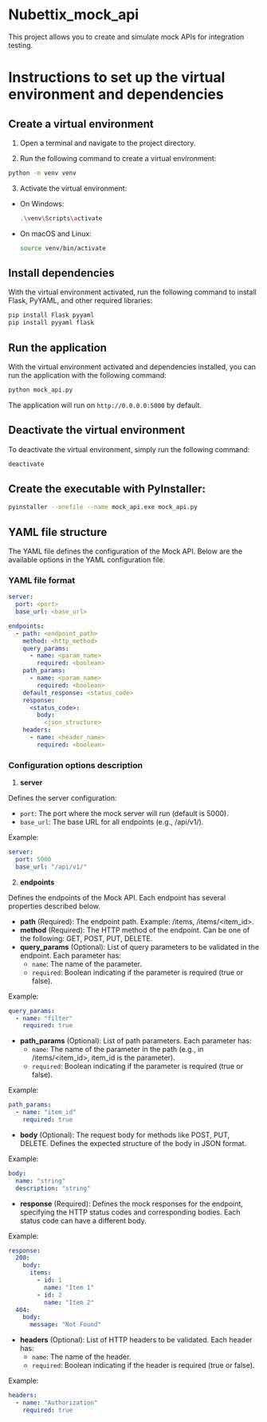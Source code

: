 # Nubettix_mock_api
This project allows you to create and simulate mock APIs for integration testing.

# Instructions to set up the virtual environment and dependencies

## Create a virtual environment

1. Open a terminal and navigate to the project directory.

2. Run the following command to create a virtual environment:

```sh
python -m venv venv
```

3. Activate the virtual environment:

- On Windows:
  ```sh
  .\venv\Scripts\activate
  ```

- On macOS and Linux:
  ```sh
  source venv/bin/activate
  ```

## Install dependencies

With the virtual environment activated, run the following command to install Flask, PyYAML, and other required libraries:

```sh
pip install Flask pyyaml
pip install pyyaml flask
```

## Run the application

With the virtual environment activated and dependencies installed, you can run the application with the following command:

```sh
python mock_api.py
```

The application will run on `http://0.0.0.0:5000` by default.

## Deactivate the virtual environment

To deactivate the virtual environment, simply run the following command:

```sh
deactivate
```

## Create the executable with PyInstaller:
```sh
pyinstaller --onefile --name mock_api.exe mock_api.py
```

## YAML file structure

The YAML file defines the configuration of the Mock API. Below are the available options in the YAML configuration file.

### YAML file format
```yaml
server:
  port: <port>
  base_url: <base_url>

endpoints:
  - path: <endpoint_path>
    method: <http_method>
    query_params:
      - name: <param_name>
        required: <boolean>
    path_params:
      - name: <param_name>
        required: <boolean>
    default_response: <status_code>
    response:
      <status_code>:
        body:
          <json_structure>
    headers:
      - name: <header_name>
        required: <boolean>
```

### Configuration options description

1. **server**

Defines the server configuration:

- `port`: The port where the mock server will run (default is 5000).
- `base_url`: The base URL for all endpoints (e.g., /api/v1/).

Example:
```yaml
server:
  port: 5000
  base_url: "/api/v1/"
```

2. **endpoints**

Defines the endpoints of the Mock API. Each endpoint has several properties described below.

- **path** (Required): The endpoint path. Example: /items, /items/<item_id>.
- **method** (Required): The HTTP method of the endpoint. Can be one of the following: GET, POST, PUT, DELETE.
- **query_params** (Optional): List of query parameters to be validated in the endpoint. Each parameter has:
  - `name`: The name of the parameter.
  - `required`: Boolean indicating if the parameter is required (true or false).

Example:
```yaml
query_params:
  - name: "filter"
    required: true
```

- **path_params** (Optional): List of path parameters. Each parameter has:
  - `name`: The name of the parameter in the path (e.g., in /items/<item_id>, item_id is the parameter).
  - `required`: Boolean indicating if the parameter is required (true or false).

Example:
```yaml
path_params:
  - name: "item_id"
    required: true
```

- **body** (Optional): The request body for methods like POST, PUT, DELETE. Defines the expected structure of the body in JSON format.

Example:
```yaml
body:
  name: "string"
  description: "string"
```

- **response** (Required): Defines the mock responses for the endpoint, specifying the HTTP status codes and corresponding bodies. Each status code can have a different body.

Example:
```yaml
response:
  200:
    body:
      items:
        - id: 1
          name: "Item 1"
        - id: 2
          name: "Item 2"
  404:
    body:
      message: "Not Found"
```

- **headers** (Optional): List of HTTP headers to be validated. Each header has:
  - `name`: The name of the header.
  - `required`: Boolean indicating if the header is required (true or false).

Example:
```yaml
headers:
  - name: "Authorization"
    required: true
```
